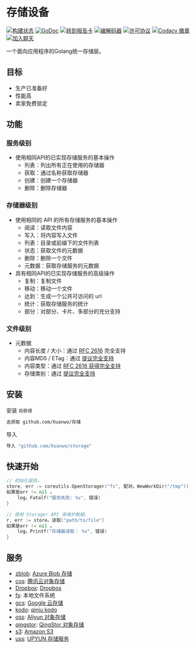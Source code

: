 # 存储设备

[![构建状态](https://travis-ci.com/Xuanwo/storage.svg?branch=master)](https://travis-ci.com/Xuanwo/storage) [![GoDoc](https://godoc.org/github.com/Xuanwo/storage?status.svg)](https://godoc.org/github.com/Xuanwo/storage) [![转到报告卡](https://goreportcard.com/badge/github.com/Xuanwo/storage)](https://goreportcard.com/report/github.com/Xuanwo/storage) [![编解码器](https://codecov.io/gh/Xuanwo/storage/branch/master/graph/badge.svg)](https://codecov.io/gh/Xuanwo/storage) [![许可协议](https://img.shields.io/badge/license-apache%20v2-blue.svg)](https://github.com/Xuanwo/storage/blob/master/LICENSE) [![Codacy 徽章](https://api.codacy.com/project/badge/Grade/15867a455afc4f24a763a5ed1011e05a)](https://app.codacy.com/manual/Xuanwo/storage?utm_source=github.com&utm_medium=referral&utm_content=Xuanwo/storage&utm_campaign=Badge_Grade_Settings) [![加入聊天](https://img.shields.io/badge/chat-online-blue?style=flat&logo=telegram)](https://t.me/storage_dev)

一个面向应用程序的Golang统一存储层。

## 目标

- 生产已准备好
- 性能高
- 卖家免费锁定

## 功能

### 服务级别

- 使用相同API的已实现存储服务的基本操作
  - 列表：列出所有正在使用的存储器
  - 获取：通过名称获取存储器
  - 创建：创建一个存储器
  - 删除：删除存储器

### 存储器级别

- 使用相同的 API 的所有存储服务的基本操作
  - 阅读：读取文件内容
  - 写入：将内容写入文件
  - 列表：目录或前缀下的文件列表
  - 状态：获取文件的元数据
  - 删除：删除一个文件
  - 元数据：获取存储服务的元数据
- 具有相同API的已实现存储服务的高级操作
  - 复制：复制文件
  - 移动：移动一个文件
  - 达到：生成一个公共可访问的 url
  - 统计：获取存储服务的统计
  - 部分：对部分、卡片、多部分的充分支持

### 文件级别

- 元数据
  - 内容长度 / 大小：通过 [RFC 2616](https://tools.ietf.org/html/rfc2616) 完全支持
  - 内容MD5 / ETag：通过 [提议完全支持](docs/design/14-normalize-content-hash-check.md)
  - 内容类型：通过 [RFC 2616 获得完全支持](https://tools.ietf.org/html/rfc2616)
  - 存储类别：通过 [提议完全支持](docs/design/8-normalize-metadata-storage-class.md)

## 安装

安装 `将获得`

```bash
去获取 github.com/Xuanwo/存储
```

导入

```go
导入 "github.com/Xuanwo/storage"
```

## 快速开始

```go
// 初始化服务。
store, err := coreutils.OpenStorager("fs", 配对。WewWorkDir("/tmp"))
如果是err != nil 。
    log。Fatalf("服务失败: %v", 错误)
}

// 使用 Storager API 来维护数据。
r, err := store。读取("path/to/file")
如果是err != nil 。
    log。Printf("存储器读取： %v", 错误)
}
```

## 服务

- [zblob](./services/azblob/): [Azure Blob 存储](https://docs.microsoft.com/en-us/azure/storage/blobs/)
- [cos](./services/cos/): [腾讯云对象存储](https://cloud.tencent.com/product/cos)
- [Dropbox](./services/dropbox/): [Dropbox](https://www.dropbox.com)
- [fs](./services/fs/): 本地文件系统
- [gcs](./services/gcs/): [Google 云存储](https://cloud.google.com/storage/)
- [kodo](./services/kodo/): [qiniu kodo](https://www.qiniu.com/products/kodo)
- [oss](./services/oss/): [Aliyun 对象存储](https://www.aliyun.com/product/oss)
- [qingstor](./services/qingstor/): [QingStor 对象存储](https://www.qingcloud.com/products/qingstor/)
- [s3](./services/s3/): [Amazon S3](https://aws.amazon.com/s3/)
- [uss](./services/uss/): [UPYUN 存储服务](https://www.upyun.com/products/file-storage)
